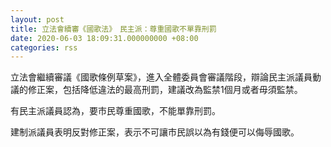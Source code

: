 ```yaml
---
layout: post
title: 立法會續審《國歌法》　民主派：尊重國歌不單靠刑罰
date: 2020-06-03 18:09:31.000000000 +08:00
categories: rss
---
```


立法會繼續審議《國歌條例草案》，進入全體委員會審議階段，辯論民主派議員動議的修正案，包括降低違法的最高刑罰，建議改為監禁1個月或者毋須監禁。

有民主派議員認為，要市民尊重國歌，不能單靠刑罰。

建制派議員表明反對修正案，表示不可讓市民誤以為有錢便可以侮辱國歌。
